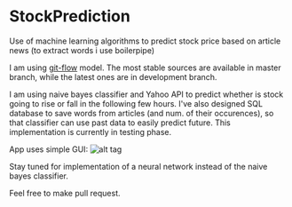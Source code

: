 # StockPrediction
Use of machine learning algorithms to predict stock price based on article news (to extract words i use boilerpipe)

I am using [git-flow](https://github.com/nvie/gitflow) model. The most stable sources are available in master branch, while the latest ones are in development branch.

I am using naive bayes classifier and Yahoo API to predict whether is stock going to rise or fall in the following few hours. I've also designed SQL database to save words from articles (and num. of their occurences), so that classifier can use past data to easily predict future. This implementation is currently in testing phase.

App uses simple GUI:
![alt tag](http://i.imgur.com/R8g5W3M.png?1)

Stay tuned for implementation of a neural network instead of the naive bayes classifier.

Feel free to make pull request.
